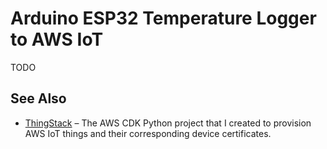 # Arduino ESP32 Temperature Logger to AWS IoT

TODO

## See Also

* [ThingStack](https://github.com/edsw/ThingStack) – The AWS CDK Python project that I created to provision AWS IoT things and their corresponding device certificates.